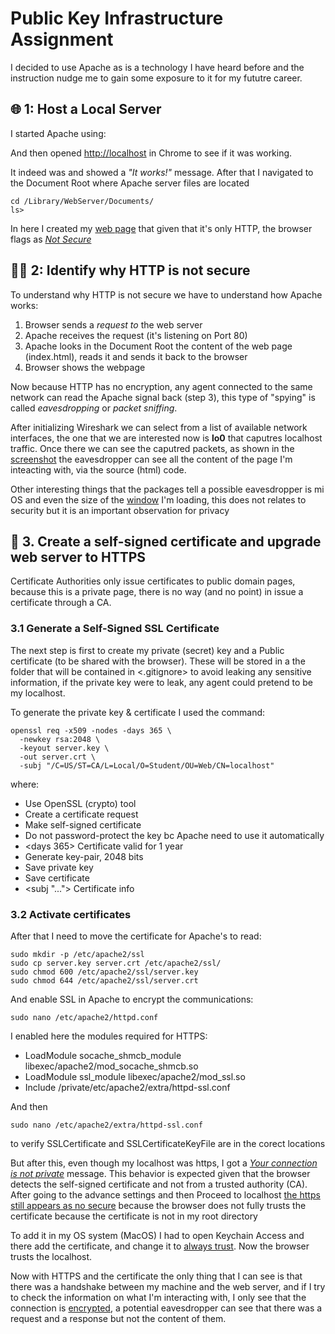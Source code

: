 # Public Key Infrastructure Assignment

I decided to use Apache as is a technology I have heard before and the instruction nudge me to gain some exposure to it for my fututre career.

## 🌐 1: Host a Local Server

I started Apache using:

<sudo apachectl start>

And then opened <http://localhost> in Chrome to see if it was working.

It indeed was and showed a *"It works!"* message.
After that I navigated to the Document Root where Apache server files are located
``` 
cd /Library/WebServer/Documents/
ls> 
```

In here I created my [web page](index.html) that given that it's only HTTP, the browser flags as [_Not Secure_](screenshots/localhost_nosecure.png)


## 🕵️‍♀️ 2: Identify why HTTP is not secure

To understand why HTTP is not secure we have to understand how Apache works:

1. Browser sends a *request to* the web server
2. Apache receives the request (it's listening on Port 80)
3. Apache looks in the Document Root the content of the web page (index.html), reads it and sends it back to the browser
4. Browser shows the webpage

Now because HTTP has no encryption, any agent connected to the same network can read the Apache signal back (step 3), this type of "spying" is called *eavesdropping* or *packet sniffing*. 

After initializing Wireshark we can select from a list of available network interfaces, the one that we are interested now is **lo0** that caputres localhost traffic. Once there we can see the caputred packets, as shown in the [screenshot](screenshots/http_response_visible.png) the eavesdropper can see all the content of the page I'm inteacting with, via the source (html) code.

Other interesting things that the packages tell a possible eavesdropper is mi OS and even the size of the [window](screenshots/window_size.png) I'm loading, this does not relates to security but it is an important observation for privacy

## 🔐 3. Create a self-signed certificate and upgrade web server to HTTPS
Certificate Authorities only issue certificates to public domain pages, because this is a private page, there is no way (and no point) in issue a certificate through a CA.

### 3.1 Generate a Self-Signed SSL Certificate
The next step is first to create my private (secret) key and a Public certificate (to be shared with the browser). These will be stored in a the </certs> folder that will be contained in <.gitignore> to avoid leaking any sensitive information, if the private key were to leak, any agent could pretend to be my localhost.

To generate the private key & certificate I used the command:
``` 
openssl req -x509 -nodes -days 365 \
  -newkey rsa:2048 \
  -keyout server.key \
  -out server.crt \
  -subj "/C=US/ST=CA/L=Local/O=Student/OU=Web/CN=localhost"
``` 
where:
- <openssl> Use OpenSSL (crypto) tool
 - <req> Create a certificate request 
 - <x509> Make self-signed certificate
 - <nodes> Do not password-protect the key bc Apache need to use it automatically
 - <days 365> Certificate valid for 1 year
 - <newket rsa:2048> Generate key-pair, 2048 bits
 - <keyout server.key> Save private key 
 - <out server.crt> Save certificate
 - <subj "..."> Certificate info

### 3.2 Activate certificates
After that I need to move the certificate for Apache's to read:

``` 
sudo mkdir -p /etc/apache2/ssl
sudo cp server.key server.crt /etc/apache2/ssl/
sudo chmod 600 /etc/apache2/ssl/server.key
sudo chmod 644 /etc/apache2/ssl/server.crt
``` 

And enable SSL in Apache to encrypt the communications:
``` 
sudo nano /etc/apache2/httpd.conf
``` 

I enabled here the modules required for HTTPS:
- LoadModule socache_shmcb_module libexec/apache2/mod_socache_shmcb.so
- LoadModule ssl_module libexec/apache2/mod_ssl.so
- Include /private/etc/apache2/extra/httpd-ssl.conf

And then 
``` 
sudo nano /etc/apache2/extra/httpd-ssl.conf
``` 
to verify SSLCertificate and SSLCertificateKeyFile are in the corect locations

But after this, even though my localhost was https, I got a [_Your connection is not private_](screenshots/connection_not_private.png) message. This behavior is expected given that the browser detects the self-signed certificate and not from a trusted authority (CA). After going to the advance settings and then Proceed to localhost [the https still appears as no secure](screenshots/nosecure_https.png) because the browser does not fully trusts the certificate because the certificate is not in my root directory

To add it in my OS system (MacOS) I had to open Keychain Access and there add the certificate, and change it to [always trust](screenshots/always_trust_cert.png). Now the browser trusts the localhost.

Now with HTTPS and the certificate the only thing that I can see is that there was a handshake between my machine and the web server, and if I try to check the information on what I'm interacting with, I only see that the connection is [encrypted](screenshots/encrypted.png), a potential eavesdropper can see that there was a request and a response but not the content of them.


